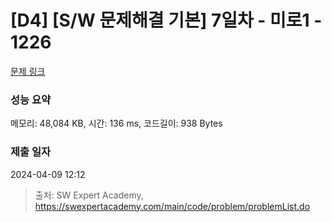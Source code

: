 # [D4] [S/W 문제해결 기본] 7일차 - 미로1 - 1226 

[문제 링크](https://swexpertacademy.com/main/code/problem/problemDetail.do?contestProbId=AV14vXUqAGMCFAYD) 

### 성능 요약

메모리: 48,084 KB, 시간: 136 ms, 코드길이: 938 Bytes

### 제출 일자

2024-04-09 12:12



> 출처: SW Expert Academy, https://swexpertacademy.com/main/code/problem/problemList.do